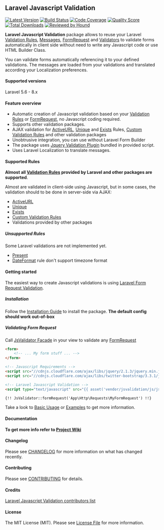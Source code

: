 ## Laravel Javascript Validation

[![Latest Version](https://img.shields.io/github/release/proengsoft/laravel-jsvalidation.svg?style=flat-square)](https://github.com/proengsoft/laravel-jsvalidation/releases)
[![Build Status](https://img.shields.io/travis/proengsoft/laravel-jsvalidation/master.svg?style=flat-square)](https://travis-ci.org/proengsoft/laravel-jsvalidation)
[![Code Coverage](https://scrutinizer-ci.com/g/proengsoft/laravel-jsvalidation/badges/coverage.png?b=master)](https://scrutinizer-ci.com/g/proengsoft/laravel-jsvalidation/?branch=master)
[![Quality Score](https://img.shields.io/scrutinizer/g/proengsoft/laravel-jsvalidation.svg?style=flat-square)](https://scrutinizer-ci.com/g/proengsoft/laravel-jsvalidation)
[![Total Downloads](https://img.shields.io/packagist/dt/proengsoft/laravel-jsvalidation.svg?style=flat-square)](https://packagist.org/packages/proengsoft/laravel-jsvalidation)
[![Reviewed by Hound](https://img.shields.io/badge/Reviewed_by-Hound-8E64B0.svg)](https://houndci.com)

**Laravel Javascript Validation** package allows to reuse your Laravel [Validation Rules][], [Messages][], [FormRequest][] and [Validators][] to validate forms automatically in client side without need to write any Javascript code or use HTML Builder Class. 

You can validate forms automatically referencing it to your defined validations. The messages are loaded from your  validations and translated according your Localization preferences.

#### Supported versions

Laravel 5.6 - 8.x

#### Feature overview

- Automatic creation of Javascript validation based on your [Validation Rules][] or [FormRequest][], no Javascript coding required.
- Supports other validation packages. 
- AJAX validation for [ActiveURL][], [Unique][] and [Exists][] Rules, [Custom Validation Rules][] and other validation packages
- Unobtrusive integration, you can use without Laravel Form Builder
- The package uses [Jquery Validation Plugin][]  bundled in provided script.
- Uses Laravel Localization to translate messages.

#### Supported Rules

**Almost all [Validation Rules][] provided by Laravel and other packages are supported**.

Almost are validated in client-side using Javascript, but in some cases, the validation should to be done in server-side via AJAX:
 - [ActiveURL][]
 - [Unique][]
 - [Exists][]
 - [Custom Validation Rules][]
 - Validations provided by other packages

##### Unsupported Rules

Some Laravel validations are not implemented yet.
    
- [Present][] 
- [DateFormat][] rule don't support timezone format

#### Getting started

The easiest way to create Javascript validations is using [Laravel Form Request Validation][].

##### Installation

Follow the [Installation Guide][] to install the package. **The default config should work out-of-box**

##### Validating Form Request

Call [JsValidator Facade][] in your view to validate any [FormRequest](https://laravel.com/docs/master/validation)
 
```html
<form>
    <!-- ... My form stuff ... -->
</form>

<!-- Javascript Requirements -->
<script src="//cdnjs.cloudflare.com/ajax/libs/jquery/2.1.3/jquery.min.js"></script>
<script src="//cdnjs.cloudflare.com/ajax/libs/twitter-bootstrap/3.3.1/js/bootstrap.min.js"></script>

<!-- Laravel Javascript Validation -->
<script type="text/javascript" src="{{ asset('vendor/jsvalidation/js/jsvalidation.js')}}"></script>

{!! JsValidator::formRequest('App\Http\Requests\MyFormRequest') !!}
```

Take a look to [Basic Usage](https://github.com/proengsoft/laravel-jsvalidation/wiki/Basic-Usage) or [Examples](https://github.com/proengsoft/laravel-jsvalidation/wiki/Validating-Examples) to get more information.

#### Documentation

**To get more info refer to [Project Wiki](https://github.com/proengsoft/laravel-jsvalidation/wiki/Home)**

#### Changelog

Please see [CHANGELOG](CHANGELOG.md) for more information on what has changed recently.

#### Contributing

Please see [CONTRIBUTING][] for details.

#### Credits

[Laravel Javascript Validation contributors list](../../contributors)

#### License

The MIT License (MIT). Please see [License File](LICENSE.md) for more information.

[ActiveURL]: https://laravel.com/docs/5.4/validation#rule-active-url
[CONTRIBUTING]: https://github.com/proengsoft/laravel-jsvalidation/wiki/Contributing
[Custom Validations]: https://laravel.com/docs/5.4/validation#custom-validation-rules
[Custom Validation Rules]: https://laravel.com/docs/5.4/validation#custom-validation-rules
[DateFormat]: https://laravel.com/docs/5.4/validation#rule-date-format
[Exists]: https://laravel.com/docs/5.4/validation#rule-exists
[FormRequest]: https://laravel.com/docs/5.4/validation#form-request-validation
[Installation Guide]: https://github.com/proengsoft/laravel-jsvalidation/wiki/Installation
[JsValidator Facade]: https://github.com/proengsoft/laravel-jsvalidation/wiki/Facade
[JQueryValidation]: https://jqueryvalidation.org/
[JQuery Validation Plugin]: https://jqueryvalidation.org/
[Laravel Form Request Validation]: http://laravel.com/docs/5.4/validation#form-request-validation
[Laravel Localization]: https://laravel.com/docs/5.4/localization
[Messages]: https://laravel.com/docs/5.4/validation#error-messages-and-views
[Present]: https://laravel.com/docs/5.4/validation#rule-present
[Unique]: https://laravel.com/docs/5.4/validation#rule-unique
[Validation]: https://laravel.com/docs/5.4/validation 
[Validation Rules]: https://laravel.com/docs/5.4/validation#available-validation-rules
[Validators]: https://laravel.com/docs/5.4/validation#form-request-validation
